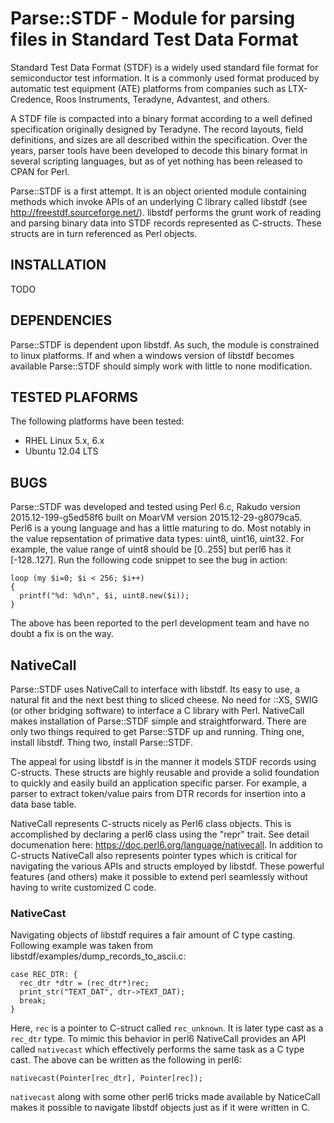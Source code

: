 # Parse::STDF - Module for parsing files in Standard Test Data Format
Standard Test Data Format (STDF) is a widely used standard file format for semiconductor test information. 
It is a commonly used format produced by automatic test equipment (ATE) platforms from companies such as 
LTX-Credence, Roos Instruments, Teradyne, Advantest, and others.

A STDF file is compacted into a binary format according to a well defined specification originally designed by 
Teradyne. The record layouts, field definitions, and sizes are all described within the specification. Over the 
years, parser tools have been developed to decode this binary format in several scripting languages, but as 
of yet nothing has been released to CPAN for Perl.

Parse::STDF is a first attempt. It is an object oriented module containing methods which invoke APIs of
an underlying C library called libstdf (see <http://freestdf.sourceforge.net/>).  libstdf performs 
the grunt work of reading and parsing binary data into STDF records represented as C-structs.  These 
structs are in turn referenced as Perl objects.

## INSTALLATION
TODO

## DEPENDENCIES
Parse::STDF is dependent upon libstdf.  As such, the module is constrained to linux platforms.
If and when a windows version of libstdf becomes available Parse::STDF should simply work with little
to none modification.

## TESTED PLAFORMS
The following platforms have been tested:

* RHEL Linux 5.x, 6.x
* Ubuntu 12.04 LTS

## BUGS
Parse::STDF was developed and tested using Perl 6.c, Rakudo version 2015.12-199-g5ed58f6 built 
on MoarVM version 2015.12-29-g8079ca5.  Perl6 is a young language and has a little maturing to do.
Most notably in the value repsentation of primative data types: uint8, uint16, uint32.  For example, 
the value range of uint8 should be [0..255] but perl6 has it [-128..127].  Run the following code snippet
to see the bug in action:

    loop (my $i=0; $i < 256; $i++)
    {
      printf("%d: %d\n", $i, uint8.new($i));
    }

The above has been reported to the perl development team and have no doubt a fix is on the way.

## NativeCall
Parse::STDF uses NativeCall to interface with libstdf.  Its easy to use, a natural fit and the next best 
thing to sliced cheese.  No need for ::XS, SWIG (or other bridging software) to interface a C library with Perl.
NativeCall makes installation of Parse::STDF simple and straightforward.  There are only two things required 
to get Parse::STDF up and running.  Thing one, install libstdf. Thing two, install Parse::STDF.

The appeal for using libstdf is in the manner it models STDF records using C-structs.  These structs
are highly reusable and provide a solid foundation to quickly and easily build an application specific parser.
For example, a parser to extract token/value pairs from DTR records for insertion into a data base table.

NativeCall represents C-structs nicely as Perl6 class objects.  This is accomplished by declaring a perl6 class
using the "repr" trait.  See detail documenation here: https://doc.perl6.org/language/nativecall.  In addition
to C-structs NativeCall also represents pointer types which is critical for navigating the various APIs and 
structs employed by libstdf.  These powerful features (and others) make it possible to extend perl seamlessly
without having to write customized C code. 

### NativeCast
Navigating objects of libstdf requires a fair amount of C type casting.  Following example was taken from
libstdf/examples/dump_records_to_ascii.c:

    case REC_DTR: {
      rec_dtr *dtr = (rec_dtr*)rec;
      print_str("TEXT_DAT", dtr->TEXT_DAT);
      break;
    }

Here, `rec` is a pointer to C-struct called `rec_unknown`.  It is later type cast as a `rec_dtr` type.  To mimic 
this behavior in perl6 NativeCall provides an API called `nativecast` which effectively performs the same task as a C
type cast.  The above can be written as the following in perl6:

    nativecast(Pointer[rec_dtr], Pointer[rec]);

`nativecast` along with some other perl6 tricks made available by NaticeCall makes it possible to navigate libstdf
objects just as if it were written in C.

